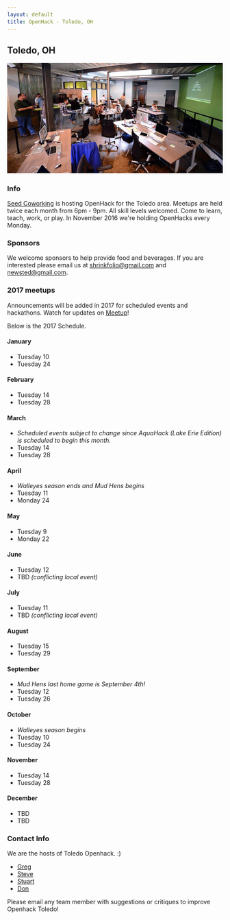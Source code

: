 ```yaml
---
layout: default
title: OpenHack - Toledo, OH
---
```


## Toledo, OH

![Seed Lunch n' Learn](lunch-n-learn.jpg)

### Info

[Seed Coworking](http://seedcowork.com) is hosting OpenHack for the Toledo area. Meetups are held twice each month from 6pm - 9pm. All skill levels welcomed. Come to learn, teach, work, or play. In November 2016 we're holding OpenHacks every Monday. 


### Sponsors

We welcome sponsors to help provide food and beverages. If you are interested please email us at [shrinkfolio@gmail.com](mailto:shrinkfolio@gmail.com) and [newsted@gmail.com](mailto:newsted@gmail.com).


### 2017 meetups

Announcements will be added in 2017 for scheduled events and hackathons. 
Watch for updates on [Meetup](https://www.meetup.com/Seed-Coworking/)!

Below is the 2017 Schedule. 

#### January 
* Tuesday 10
* Tuesday 24

#### February 
* Tuesday 14
* Tuesday 28

#### March
* _Scheduled events subject to change since AquaHack (Lake Erie Edition) is scheduled to begin this month._ 
* Tuesday 14
* Tuesday 28

#### April 
* _Walleyes season ends and Mud Hens begins_
* Tuesday 11
* Monday 24

#### May
* Tuesday 9
* Monday 22

#### June
* Tuesday 12 
* TBD _(conflicting local event)_

#### July 
* Tuesday 11
* TBD _(conflicting local event)_

#### August
* Tuesday 15
* Tuesday 29

#### September
* _Mud Hens last home game is September 4th!_
* Tuesday 12
* Tuesday 26

#### October 
*  _Walleyes season begins_
* Tuesday 10
* Tuesday 24

#### November 
* Tuesday 14
* Tuesday 28 

#### December
* TBD
* TBD


### Contact Info

We are the hosts of Toledo Openhack. :) 
* [Greg](mailto:shrinkfolio@gmail.com)
* [Steve](mailto:newsted@gmail.com)
* [Stuart](mailto:stuartbertsch@gmail.com)
* [Don](mailto:don@groundspeedhq.com)

Please email any team member with suggestions or critiques to improve Openhack Toledo!

